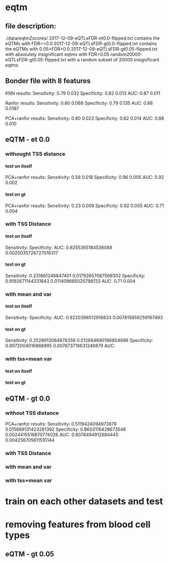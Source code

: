 # eqtm
## file description:
./data/eqtmZscores/
2017-12-09-eQTLsFDR-et0.0-flipped.txt contains the eQTMs with FDR==0.0
2017-12-09-eQTLsFDR-gt0.0-flipped.txt contains the eQTMs with 0.05>FDR>0.0
2017-12-09-eQTLsFDR-gt0.05-flipped.txt with absolutely insignificant eqtms with FDR>0.05
random20000-eQTLsFDR-gt0.05-flipped.txt with a random subset of 20000 insignificant eqtms


## Bonder file with 8 features

KNN results:
Sensitivity: 0.79 0.032
Specificity: 0.82 0.013
AUC: 0.87 0.011

Ranfor results:
Sensitivity: 0.80 0.068
Specificity: 0.79 0.135
AUC: 0.88 0.0187

PCA+ranfor results:
Sensitivity: 0.80 0.022
Specificity: 0.82 0.014
AUC: 0.88 0.010


## eQTM - et 0.0
### withought TSS distance
#### test on itself
PCA+ranfor results:
Sensitivity: 0.58 0.018
Specificity: 0.96 0.005
AUC: 0.92 0.002
#### test on gt
PCA+ranfor results:
Sensitivity: 0.23 0.009
Specificity: 0.92 0.005
AUC: 0.71 0.004

### with TSS Distance
#### test on itself
Sensitivity:
Specificity:
AUC: 0.9255365184536088 0.0025035726727016317
#### test on gt
Sensitivity: 0.231861246847401 0.01792657087569302
Specificity: 0.9192671144331843 0.011409685020798133
AUC: 0.71 0.004
### with mean and var
#### test on itself
Sensitivity:
Specificity:
AUC: 0.9220396512916833 0.007815859259167493
#### test on gt
Sensitivity: 0.2528913084878358 0.012664690196804896
Specificity: 0.9072004016868995 0.007673719631246879
AUC: 
### with tss+mean var
#### test on itself
#### test on gt

## eQTM - gt 0.0
### without TSS distance
PCA+ranfor results:
Sensitivity: 0.5119424094973878 0.015669131423281392
Specificity: 0.8603116428673548 0.0024415519870774026
AUC: 0.8078494912694445 0.004256705611510144
### with TSS Distance
### with mean and var
### with tss+mean var

# train on each other datasets and test


# removing features from blood cell types


## eQTM - gt 0.05
